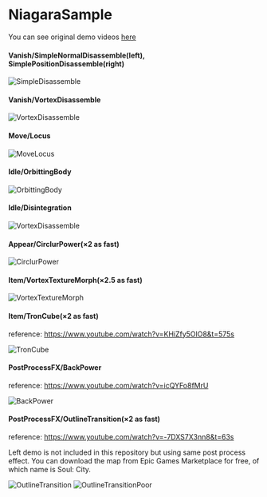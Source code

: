 # NiagaraSample

You can see original demo videos [here](https://yooo19.tumblr.com/)

#### Vanish/SimpleNormalDisassemble(left), SimplePositionDisassemble(right)
![SimpleDisassemble](https://raw.github.com/wiki/YoHana19/NiagaraSample/images/SimpleDisassemble.gif)

#### Vanish/VortexDisassemble
![VortexDisassemble](https://raw.github.com/wiki/YoHana19/NiagaraSample/images/VortexDisassemble.gif)

#### Move/Locus
![MoveLocus](https://raw.github.com/wiki/YoHana19/NiagaraSample/images/MoveLocus.gif)

#### Idle/OrbittingBody
![OrbittingBody](https://raw.github.com/wiki/YoHana19/NiagaraSample/images/OrbittingBody.gif)

#### Idle/Disintegration
![VortexDisassemble](https://raw.github.com/wiki/YoHana19/NiagaraSample/images/Disintegration.gif)

#### Appear/CirclurPower(×2 as fast)
![CirclurPower](https://raw.github.com/wiki/YoHana19/NiagaraSample/images/CirclarPower.gif)

#### Item/VortexTextureMorph(×2.5 as fast)
![VortexTextureMorph](https://raw.github.com/wiki/YoHana19/NiagaraSample/images/VortexTextureMorph.gif)

#### Item/TronCube(×2 as fast)
reference: https://www.youtube.com/watch?v=KHiZfy5OlO8&t=575s

![TronCube](https://raw.github.com/wiki/YoHana19/NiagaraSample/images/TronCube.gif)

#### PostProcessFX/BackPower
reference: https://www.youtube.com/watch?v=icQYFo8fMrU

![BackPower](https://raw.github.com/wiki/YoHana19/NiagaraSample/images/BackPower.gif)

#### PostProcessFX/OutlineTransition(×2 as fast)
reference:  https://www.youtube.com/watch?v=-7DXS7X3nn8&t=63s

Left demo is not included in this repository but using same post process effect.
You can download the map from Epic Games Marketplace for free, of which name is Soul: City.

![OutlineTransition](https://raw.github.com/wiki/YoHana19/NiagaraSample/images/OutlineTransition.gif)
![OutlineTransitionPoor](https://raw.github.com/wiki/YoHana19/NiagaraSample/images/OutlineTransitionPoor.gif)
